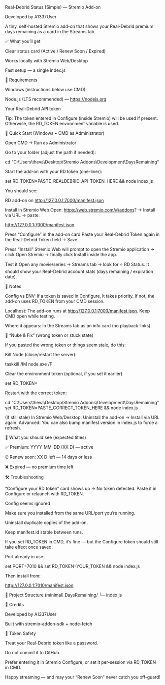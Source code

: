 Real-Debrid Status (Simple) — Stremio Add-on

Developed by A1337User

A tiny, self-hosted Stremio add-on that shows your Real-Debrid premium days remaining as a card in the Streams tab.

✅ What you’ll get

Clear status card (Active / Renew Soon / Expired)

Works locally with Stremio Web/Desktop

Fast setup — a single index.js

🧰 Requirements

Windows (instructions below use CMD)

Node.js (LTS recommended) — https://nodejs.org

Your Real-Debrid API token

Tip: The token entered in Configure (inside Stremio) will be used if present. Otherwise, the RD_TOKEN environment variable is used.

🚀 Quick Start (Windows • CMD as Administrator)

Open CMD → Run as Administrator

Go to your folder (adjust the path if needed):

cd "C:\Users\theva\Desktop\Stremio Addons\Development\DaysRemaining"


Start the add-on with your RD token (one-liner):

set RD_TOKEN=PASTE_REALDEBRID_API_TOKEN_HERE && node index.js


You should see:

RD add-on on http://127.0.0.1:7000/manifest.json


Install in Stremio Web
Open: https://web.stremio.com/#/addons? → Install via URL → paste:

http://127.0.0.1:7000/manifest.json


Press “Configure” in the add-on card
Paste your Real-Debrid Token again in the Real-Debrid Token field → Save.

Press “Install”
Stremio Web will prompt to open the Stremio application → click Open Stremio → finally click Install inside the app.

Test it
Open any movie/series → Streams tab → look for ⭐ RD Status.
It should show your Real-Debrid account stats (days remaining / expiration date).

📌 Notes

Config vs ENV: If a token is saved in Configure, it takes priority. If not, the add-on uses RD_TOKEN from your CMD session.

Localhost: The add-on runs at http://127.0.0.1:7000/manifest.json. Keep CMD open while testing.

Where it appears: In the Streams tab as an info card (no playback links).

🧯 “Nuke & Fix” (wrong token or stuck state)

If you pasted the wrong token or things seem stale, do this:

Kill Node (close/restart the server):

taskkill /IM node.exe /F


Clear the environment token (optional, if you set it earlier):

set RD_TOKEN=


Restart with the correct token:

cd "C:\Users\theva\Desktop\Stremio Addons\Development\DaysRemaining"
set RD_TOKEN=PASTE_CORRECT_TOKEN_HERE && node index.js


(If still stale) In Stremio Web/Desktop: Uninstall the add-on → Install via URL again.
Advanced: You can also bump manifest.version in index.js to force a refresh.

🧪 What you should see (expected titles)

✅ Premium: YYYY-MM-DD (XX D) — active

⏰ Renew soon: XX D left — 14 days or less

❌ Expired — no premium time left

🛠 Troubleshooting

“Configure your RD token” card shows up
→ No token detected. Paste it in Configure or relaunch with RD_TOKEN.

Config seems ignored

Make sure you installed from the same URL/port you’re running.

Uninstall duplicate copies of the add-on.

Keep manifest.id stable between runs.

If you set RD_TOKEN in CMD, it’s fine — but the Configure token should still take effect once saved.

Port already in use

set PORT=7010 && set RD_TOKEN=YOUR_TOKEN && node index.js


Then install from:

http://127.0.0.1:7010/manifest.json

📂 Project Structure (minimal)
DaysRemaining/
└─ index.js

🙌 Credits

Developed by A1337User

Built with stremio-addon-sdk + node-fetch

🔐 Token Safety

Treat your Real-Debrid token like a password.

Do not commit it to GitHub.

Prefer entering it in Stremio Configure, or set it per-session via RD_TOKEN in CMD.

Happy streaming — and may your “Renew Soon” never catch you off-guard!
